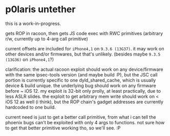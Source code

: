 # p0laris untether
this is a work-in-progress.

gets ROP in racoon, then gets JS code exec with RWC primitives (arbitrary r/w, currently up to 4-arg call primitive)

current offsets are included for `iPhone4,1` on `9.3.6 (13G37)`. it may work on other devices and/or firmwares, but that's unlikely. (besides maybe `9.3.5 (13G36)` on `iPhone4,1`?)

clarification: the actual racoon exploit should work on any device/firmware with the same ipsec-tools version (and maybe build :P), but the JSC call portion is currently specific to one dyld_shared_cache, which is usually device & build unique. the underlying bug should work on any firmware before ~ iOS 12. my exploit is 32-bit only prolly, at least practically, due to less ASLR slides. the exploit to get arbitrary mem write should work on < iOS 12 as well (i think), but the ROP chain's gadget addresses are currently hardcoded to one build. 

current need is just to get a better call primitive, from what i can tell the phoenix bugs can't be exploited with only 4 args to functions. not sure how to get that better primitive working tho, so we'll see. :P